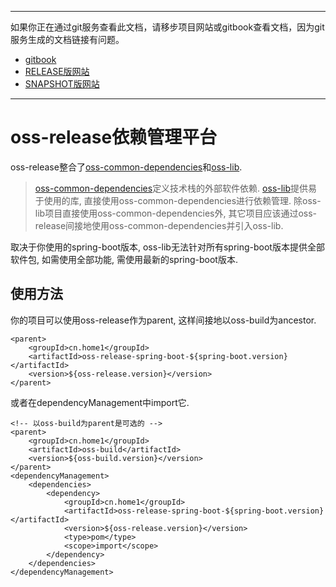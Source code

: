 -----
如果你正在通过git服务查看此文档，请移步项目网站或gitbook查看文档，因为git服务生成的文档链接有问题。
+ [gitbook](http://mvn-site.internal/oss-develop/gitbook)
+ [RELEASE版网站](http://mvn-site.internal/oss/staging)
+ [SNAPSHOT版网站](http://mvn-site.internal/oss-develop/staging)
-----

# oss-release依赖管理平台

oss-release整合了[oss-common-dependencies](https://github.com/home1-oss/oss-release/tree/develop)和[oss-lib](https://github.com/home1-oss/oss-lib).
> [oss-common-dependencies](https://github.com/home1-oss/oss-common-dependencies/tree/develop)定义技术栈的外部软件依赖.
> [oss-lib](https://github.com/home1-oss/oss-lib)提供易于使用的库, 直接使用oss-common-dependencies进行依赖管理.
> 除oss-lib项目直接使用oss-common-dependencies外, 其它项目应该通过oss-release间接地使用oss-common-dependencies并引入oss-lib.

取决于你使用的spring-boot版本, oss-lib无法针对所有spring-boot版本提供全部软件包, 如需使用全部功能, 需使用最新的spring-boot版本. 

## 使用方法

你的项目可以使用oss-release作为parent, 这样间接地以oss-build为ancestor.

    <parent>
        <groupId>cn.home1</groupId>
        <artifactId>oss-release-spring-boot-${spring-boot.version}</artifactId>
        <version>${oss-release.version}</version>
    </parent>

或者在dependencyManagement中import它.

    <!-- 以oss-build为parent是可选的 -->
    <parent>
        <groupId>cn.home1</groupId>
        <artifactId>oss-build</artifactId>
        <version>${oss-build.version}</version>
    </parent>
    <dependencyManagement>
        <dependencies>
            <dependency>
                <groupId>cn.home1</groupId>
                <artifactId>oss-release-spring-boot-${spring-boot.version}</artifactId>
                <version>${oss-release.version}</version>
                <type>pom</type>
                <scope>import</scope>
            </dependency>
        </dependencies>
    </dependencyManagement>
